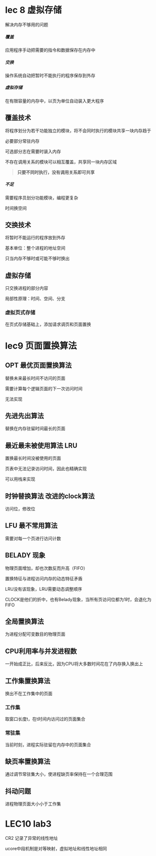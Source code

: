 # lec 8 虚拟存储

解决内存不够用的问题

##### 覆盖

应用程序手动把需要的指令和数据保存在内存中

##### 交换

操作系统自动把暂时不能执行的程序保存到外存

##### 虚拟存储

在有限容量的内存中，以页为单位自动装入更大程序

## 覆盖技术

将程序划分为若干功能独立的模块，将不会同时执行的模块共享一块内存趋于

必要部分常驻内存

可选部分志在需要时装入内存

不存在调用关系的模块可以相互覆盖，共享同一块内存区域

> **只要不同时执行，没有调用关系即可共享**

##### 不足

需要程序员划分功能模块，编程更复杂

时间换空间

## 交换技术

将暂时不能运行的程序放到外存

基本单位：整个进程的地址空间

只当内存不够时或可能不够时换出

## 虚拟存储

只交换进程的部分内容

局部性原理：时间、空间、分支

### 虚拟页式存储

在页式存储基础上，添加请求调页和页面置换

# lec9 页面置换算法

## OPT 最优页面置换算法

替换未来最长时间不访问的页面

需要计算每个逻辑页面的下一次访问时间

无法实现

## 先进先出算法

替换在内存驻留时间最长的页面

## 最近最未被使用算法 LRU

置换最长时间没被使用的页面

页表中无法记录访问时间，因此也精确实现

可以用栈来实现

## 时钟替换算法 改进的clock算法

访问位，修改位

## LFU 最不常用算法

需要对每一个页进行访问计数

## BELADY 现象

物理页面增加，却也次数反而升高（FIFO）

置换特征与进程访问内存的动态特征矛盾

LRU没有该现象，LRU需要动态调整顺序

CLOCK是他们的折中，也有Belady现象，当所有页访问位都为1时，会退化为FIFO

## 全局置换算法

为进程分配可变数目的物理页面

## CPU利用率与并发进程数

一开始成正比，后来反比，因为CPU将大多数时间花在了内存换入换出上

## 工作集置换算法

换出不在工作集中的页面

### 工作集

取窗口长度t，在t时间内访问过的页面集合

### 常驻集

当前时刻，进程实际驻留在内存中的页面集合

## 缺页率置换算法

通过调节常驻集大小，使进程缺页率保持在一个合理范围

## 抖动问题

进程物理页面大小小于工作集

# LEC10 lab3

CR2 记录了异常的线性地址

ucore中段机制是对等映射，虚拟地址和线性地址相同